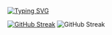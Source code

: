 <a href="https://git.io/typing-svg"><img src="https://readme-typing-svg.demolab.com?font=Fira+Code&weight=500&size=22&pause=1000&color=BD5EEB&width=435&lines=Always+learning+new+things!" alt="Typing SVG" /></a>
<div id="header">
  <a href="https://git.io/streak-stats"><img src="https://streak-stats.demolab.com?user=cutymurphy&theme=shadow-purple" alt="GitHub Streak" /></a>
  <img src="https://github-readme-stats.vercel.app/api/top-langs/?username=cutymurphy" alt="GitHub Streak" />
</div>
